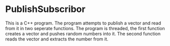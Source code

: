 # PublishSubscribor
This is a C++ program. The program attempts to publish a vector and read from it in two seperate functions. The program is threaded, the first function creates a vector and pushes random numbers into it. The second function reads the vector and extracts the number from it.
